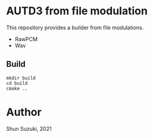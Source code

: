 # AUTD3 from file modulation

This repository provides a builder from file modulations.
* RawPCM
* Wav

## Build

```
mkdir build
cd build
cmake ..
```

# Author

Shun Suzuki, 2021

